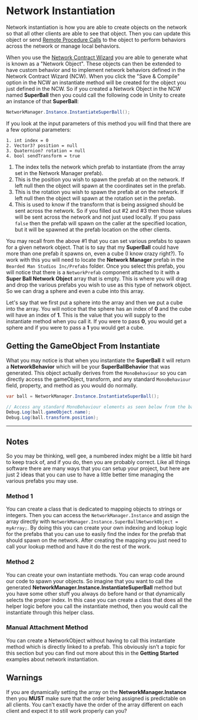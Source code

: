 # Network Instantiation
Network instantiation is how you are able to create objects on the network so that all other clients are able to see that object. Then you can update this object or send [Remote Procedure Calls](/GettingStarted/basic-rpc-example.md) to the object to perform behaviors across the network or manage local behaviors.

When you use the [Network Contract Wizard](/NetworkContractWizard/network-contract-wizard-ncw.md) you are able to generate what is known as a "Network Object". These objects can then be extended to have custom behavior and to implement network behaviors defined in the Network Contract Wizard (NCW). When you click the "Save & Compile" option in the NCW an instantiate method will be created for the object you just defined in the NCW. So if you created a Network Object in the NCW named **SuperBall** then you could call the following code in Unity to create an instance of that **SuperBall**:

```csharp
NetworkManager.Instance.InstantiateSuperBall();
```

If you look at the input parameters of this method you will find that there are a few optional parameters:

```
1. int index = 0
2. Vector3? position = null
3. Quaternion? rotation = null
4. bool sendTransform = true
```

1. The index tells the network which prefab to instantiate (from the array set in the Network Manager prefab).
2. This is the position you wish to spawn the prefab at on the network. If left null then the object will spawn at the coordinates set in the prefab.
3. This is the rotation you wish to spawn the prefab at on the network. If left null then the object will spawn at the rotation set in the prefab.
4. This is used to know if the transform that is being assigned should be sent across the network. So if you filled out #2 and #3 then those values will be sent across the network and not just used locally. If you pass `false` then the prefab will spawn on the caller at the specified location, but it will be spawned at the prefab location on the other clients.

You may recall from the above #1 that you can set various prefabs to spawn for a given network object. That is to say that my **SuperBall** could have more than one prefab it spawns on, even a cube (I know crazy right?). To work with this you will need to locate the **Network Manager** prefab in the `Bearded Man Studios Inc/Prefabs` folder. Once you select this prefab, you will notice that there is a `NetworkPrefab` component attached to it with a **Super Ball Network Object** array that is empty. This is where you will drag and drop the various prefabs you wish to use as this type of network object. So we can drag a sphere and even a cube into this array.

Let's say that we first put a sphere into the array and then we put a cube into the array. You will notice that the sphere has an index of **0** and the cube will have an index of **1**. This is the value that you will supply to the instantiate method when you call it. If you were to pass **0**, you would get a sphere and if you were to pass a **1** you would get a cube.

## Getting the GameObject From Instantiate
What you may notice is that when you instantiate the **SuperBall** it will return a **NetworkBehavior** which will be your **SuperBallBehavior** that was generated. This object actually derives from the `MonoBehaviour` so you can directly access the gameObject, transform, and any standard `MonoBehaviour` field, property, and method as you would do normally.

```csharp
var ball = NetworkManager.Instance.InstantiateSuperBall();

// Access any standard MonoBehaviour elements as seen below from the ball reference
Debug.Log(ball.gameObject.name);
Debug.Log(ball.transform.position);
```

----------

## Notes
So you may be thinking, well gee, a numbered index might be a little bit hard to keep track of, and if you do, then you are probably correct. Like all things software there are many ways that you can setup your project, but here are just 2 ideas that you can use to have a little better time managing the various prefabs you may use.

### Method 1
You can create a class that is dedicated to mapping objects to strings or integers. Then you can access the `NetworkManager.Instance` and assign the array directly with `NetworkManager.Instance.SuperBallNetworkObject = myArray;`. By doing this you can create your own indexing and lookup logic for the prefabs that you can use to easily find the index for the prefab that should spawn on the network. After creating the mapping you just need to call your lookup method and have it do the rest of the work.

### Method 2
You can create your own instantiate methods. You can wrap code around our code to spawn your objects. So imagine that you want to call the generated **NetworkManager.Instance.InstantiateSuperBall** method but you have some other stuff you always do before hand or that dynamically selects the proper index. In this case you can create a class that does all the helper logic before you call the instantiate method, then you would call the instantiate through this helper class.

### Manual Attachment Method
You can create a NetworkObject without having to call this instantiate method which is directly linked to a prefab. This obviously isn't a topic for this section but you can find out more about this in the **Getting Started** examples about network instantiation.

## Warnings
If you are dynamically setting the array on the **NetworkManager.Instance** then you **MUST** make sure that the order being assigned is predictable on all clients. You can't exactly have the order of the array different on each client and expect it to still work properly can you?
